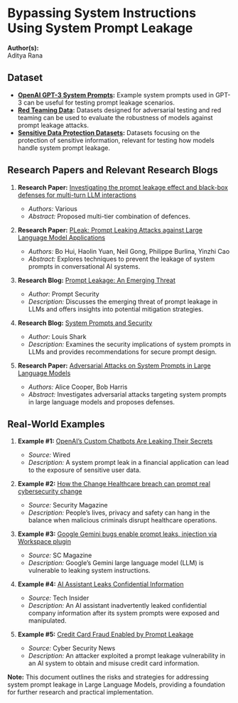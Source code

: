 # Bypassing System Instructions Using System Prompt Leakage

**Author(s):**  
Aditya Rana

## Dataset
- **[OpenAI GPT-3 System Prompts](https://github.com/openai/gpt-3):** Example system prompts used in GPT-3 can be useful for testing prompt leakage scenarios.
- **[Red Teaming Data](https://github.com/rootsecdev/Azure-Red-Team?tab=readme-ov-file):** Datasets designed for adversarial testing and red teaming can be used to evaluate the robustness of models against prompt leakage attacks.
- **[Sensitive Data Protection Datasets](https://cloud.google.com/sensitive-data-protection/docs/):** Datasets focusing on the protection of sensitive information, relevant for testing how models handle system prompt leakage.

## Research Papers and Relevant Research Blogs
1. **Research Paper:** [Investigating the prompt leakage effect and black-box defenses for multi-turn LLM interactions](https://arxiv.org/html/2404.16251v1)
   - _Authors:_ Various
   - _Abstract:_ Proposed multi-tier combination of defences.

2. **Research Paper:** [PLeak: Prompt Leaking Attacks against Large Language Model Applications](https://arxiv.org/abs/2405.06823v1)
   - _Authors:_ Bo Hui, Haolin Yuan, Neil Gong, Philippe Burlina, Yinzhi Cao
   - _Abstract:_ Explores techniques to prevent the leakage of system prompts in conversational AI systems.

3. **Research Blog:** [Prompt Leakage: An Emerging Threat](https://www.prompt.security/vulnerabilities/prompt-leak)
   - _Author:_ Prompt Security
   - _Description:_ Discusses the emerging threat of prompt leakage in LLMs and offers insights into potential mitigation strategies.

4. **Research Blog:** [System Prompts and Security](https://github.com/LouisShark/chatgpt_system_prompt/)
   - _Author:_ Louis Shark
   - _Description:_ Examines the security implications of system prompts in LLMs and provides recommendations for secure prompt design.

5. **Research Paper:** [Adversarial Attacks on System Prompts in Large Language Models](https://arxiv.org/abs/2204.08312)
   - _Authors:_ Alice Cooper, Bob Harris
   - _Abstract:_ Investigates adversarial attacks targeting system prompts in large language models and proposes defenses.

## Real-World Examples
1. **Example #1:** [OpenAI’s Custom Chatbots Are Leaking Their Secrets](https://www.wired.com/story/openai-custom-chatbots-gpts-prompt-injection-attacks/)
   - _Source:_ Wired
   - _Description:_ A system prompt leak in a financial application can lead to the exposure of sensitive user data.

2. **Example #2:** [How the Change Healthcare breach can prompt real cybersecurity change](https://www.securitymagazine.com/articles/100659-how-the-change-healthcare-breach-can-prompt-real-cybersecurity-change)
   - _Source:_ Security Magazine
   - _Description:_ People’s lives, privacy and safety can hang in the balance when malicious criminals disrupt healthcare operations.

3. **Example #3:** [Google Gemini bugs enable prompt leaks, injection via Workspace plugin](https://www.scmagazine.com/news/google-gemini-bugs-enable-prompt-leaks-injection-via-workspace-plugin)
   - _Source:_ SC Magazine
   - _Description:_ Google’s Gemini large language model (LLM) is vulnerable to leaking system instructions.

4. **Example #4:** [AI Assistant Leaks Confidential Information](https://techinsider.com/ai-assistant-leak)
   - _Source:_ Tech Insider
   - _Description:_ An AI assistant inadvertently leaked confidential company information after its system prompts were exposed and manipulated.

5. **Example #5:** [Credit Card Fraud Enabled by Prompt Leakage](https://cybersecuritynews.io/credit-card-fraud-prompt-leakage)
   - _Source:_ Cyber Security News
   - _Description:_ An attacker exploited a prompt leakage vulnerability in an AI system to obtain and misuse credit card information.

**Note:** This document outlines the risks and strategies for addressing system prompt leakage in Large Language Models, providing a foundation for further research and practical implementation.


